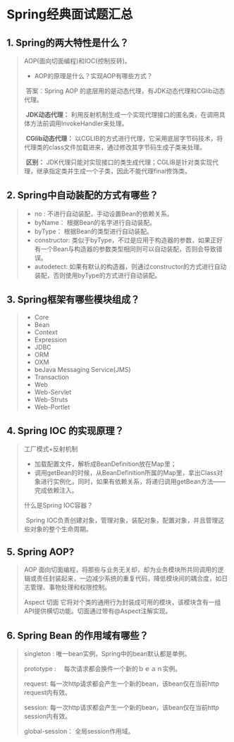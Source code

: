 # Spring经典面试题汇总

## 1. Spring的两大特性是什么？

> AOP(面向切面编程)和IOC(控制反转)。
>
> + AOP的原理是什么？实现AOP有哪些方式？
>
> ​       答案：Spring AOP 的底层用的是动态代理，有JDK动态代理和CGlib动态代理。
>
> ​       **JDK动态代理：** 利用反射机制生成一个实现代理接口的匿名类，在调用具体方法前调用InvokeHandler来处理。
>
> ​      **CGlib动态代理：** 以CGLIB的方式进行代理，它采用底层字节码技术，将代理类的class文件加载进来，通过修改其字节码生成子类来处理。
>
> ​     **区别：** JDK代理只能对实现接口的类生成代理；CGLIB是针对类实现代理，继承指定类并生成一个子类，因此不能代理final修饰类。

## 2. Spring中自动装配的方式有哪些？

> + no :  不进行自动装配，手动设置Bean的依赖关系。
> + byName： 根据Bean的名字进行自动装配。
> + byType： 根据Bean的类型进行自动装配。
> + constructor:  类似于byType，不过是应用于构造器的参数，如果正好有一个Bean与构造器的参数类型相同则可以自动装配，否则会导致错误。
> + autodetect:  如果有默认的构造器，则通过constructor的方式进行自动装配，否则使用byType的方式进行自动装配。

## 3. Spring框架有哪些模块组成？

> + Core
> + Bean
> + Context
> + Expression
> + JDBC
> + ORM 
> + OXM
> + beJava Messaging Service(JMS) 
> + Transaction
> + Web
> + Web-Servlet
> + Web-Struts
> + Web-Portlet

## 4. Spring IOC 的实现原理？

> 工厂模式+反射机制
>
> + 加载配置文件，解析成BeanDefinition放在Map里；
> + 调用getBean的时候，从BeanDefinition所属的Map里，拿出Class对象进行实例化，同时，如果有依赖关系，将递归调用getBean方法——完成依赖注入。
>
> 什么是Spring IOC容器？ 
>
> ​      Spring IOC负责创建对象，管理对象，装配对象，配置对象，并且管理这些对象的整个生命周期。

## 5. Spring AOP?

> AOP 面向切面编程，将那些与业务无关却，却为业务模块所共同调用的逻辑或责任封装起来，一边减少系统的重复代码，降低模块间的耦合度，如日志管理、事物处理和权限控制。
>
> Aspect 切面 它将对个类的通用行为封装成可用的模块，该模块含有一组API提供横切功能。切面通过带有@Aspect注解实现。

## 6. Spring Bean 的作用域有哪些？

> singleton :  唯一bean实例，Spring中的bean默认都是单例。
>
> prototype : 　每次请求都会换件一个新的ｂｅａｎ实例。
>
> request:   每一次http请求都会产生一个新的bean，该bean仅在当前http request内有效。
>
> session:   每一次http请求都会产生一个新的bean，该bean仅在当前http session内有效。
>
> global-session： 全局session作用域。



